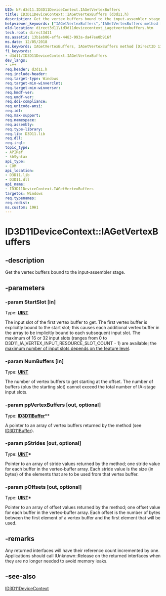 ```yaml
---
UID: NF:d3d11.ID3D11DeviceContext.IAGetVertexBuffers
title: ID3D11DeviceContext::IAGetVertexBuffers (d3d11.h)
description: Get the vertex buffers bound to the input-assembler stage.
helpviewer_keywords: ["IAGetVertexBuffers","IAGetVertexBuffers method [Direct3D 11]","IAGetVertexBuffers method [Direct3D 11]","ID3D11DeviceContext interface","ID3D11DeviceContext interface [Direct3D 11]","IAGetVertexBuffers method","ID3D11DeviceContext.IAGetVertexBuffers","ID3D11DeviceContext::IAGetVertexBuffers","d3d11/ID3D11DeviceContext::IAGetVertexBuffers","direct3d11.id3d11devicecontext_iagetvertexbuffers","e62a4871-bb0d-3c8a-9fba-aa0c0dff15b6"]
old-location: direct3d11\id3d11devicecontext_iagetvertexbuffers.htm
tech.root: direct3d11
ms.assetid: 13b1eb06-effa-4483-993a-da47ee0b916f
ms.date: 12/05/2018
ms.keywords: IAGetVertexBuffers, IAGetVertexBuffers method [Direct3D 11], IAGetVertexBuffers method [Direct3D 11],ID3D11DeviceContext interface, ID3D11DeviceContext interface [Direct3D 11],IAGetVertexBuffers method, ID3D11DeviceContext.IAGetVertexBuffers, ID3D11DeviceContext::IAGetVertexBuffers, d3d11/ID3D11DeviceContext::IAGetVertexBuffers, direct3d11.id3d11devicecontext_iagetvertexbuffers, e62a4871-bb0d-3c8a-9fba-aa0c0dff15b6
f1_keywords:
- d3d11/ID3D11DeviceContext.IAGetVertexBuffers
dev_langs:
- c++
req.header: d3d11.h
req.include-header: 
req.target-type: Windows
req.target-min-winverclnt: 
req.target-min-winversvr: 
req.kmdf-ver: 
req.umdf-ver: 
req.ddi-compliance: 
req.unicode-ansi: 
req.idl: 
req.max-support: 
req.namespace: 
req.assembly: 
req.type-library: 
req.lib: D3D11.lib
req.dll: 
req.irql: 
topic_type:
- APIRef
- kbSyntax
api_type:
- COM
api_location:
- D3D11.lib
- D3D11.dll
api_name:
- ID3D11DeviceContext.IAGetVertexBuffers
targetos: Windows
req.typenames: 
req.redist: 
ms.custom: 19H1
---
```


# ID3D11DeviceContext::IAGetVertexBuffers


## -description


Get the vertex buffers bound to the input-assembler stage.


## -parameters




### -param StartSlot [in]

Type: <b><a href="https://docs.microsoft.com/windows/desktop/WinProg/windows-data-types">UINT</a></b>

The input slot of the first vertex buffer to get. The first vertex buffer is explicitly bound to the start slot; this causes each additional vertex buffer in the array to be implicitly bound to each subsequent input slot. The maximum of 16 or 32 input slots (ranges from 0 to D3D11_IA_VERTEX_INPUT_RESOURCE_SLOT_COUNT - 1) are available; the <a href="https://docs.microsoft.com/windows/desktop/direct3d11/overviews-direct3d-11-devices-downlevel-intro">maximum number of input slots depends on the feature level</a>.


### -param NumBuffers [in]

Type: <b><a href="https://docs.microsoft.com/windows/desktop/WinProg/windows-data-types">UINT</a></b>

The number of vertex buffers to get starting at the offset. The number of buffers (plus the starting slot) cannot exceed the total number of IA-stage input slots.


### -param ppVertexBuffers [out, optional]

Type: <b><a href="https://docs.microsoft.com/windows/desktop/api/d3d11/nn-d3d11-id3d11buffer">ID3D11Buffer</a>**</b>

A pointer to an array of vertex buffers returned by the method (see <a href="https://docs.microsoft.com/windows/desktop/api/d3d11/nn-d3d11-id3d11buffer">ID3D11Buffer</a>).


### -param pStrides [out, optional]

Type: <b><a href="https://docs.microsoft.com/windows/desktop/WinProg/windows-data-types">UINT</a>*</b>

Pointer to an array of stride values returned by the method; one stride value for each buffer in the vertex-buffer array. Each stride value is the size (in bytes) of the elements that are to be used from that vertex buffer.


### -param pOffsets [out, optional]

Type: <b><a href="https://docs.microsoft.com/windows/desktop/WinProg/windows-data-types">UINT</a>*</b>

Pointer to an array of offset values returned by the method; one offset value for each buffer in the vertex-buffer array. Each offset is the number of bytes between the first element of a vertex buffer and the first element that will be used.


## -remarks



Any returned interfaces will have their reference count incremented by one. Applications should call IUnknown::Release on the returned interfaces when they are no longer needed to avoid memory leaks.




## -see-also




<a href="https://docs.microsoft.com/windows/desktop/api/d3d11/nn-d3d11-id3d11devicecontext">ID3D11DeviceContext</a>
 

 


